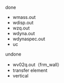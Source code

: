 done
* wmass.out
* wdisp.out
* wzq.out
* wdyna.out
* wdynaspec.out
* uc

undone
* wv02q.out（frm_wall）
* transfer element
* vertical


